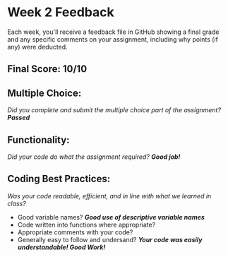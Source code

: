# Week 2 Feedback
Each week, you'll receive a feedback file in GitHub showing a final grade and any specific comments on your assignment, including why points (if any) were deducted.


## Final Score: 10/10

## Multiple Choice:
_Did you complete and submit the multiple choice part of the assignment?_
***Passed***

## Functionality: 
_Did your code do what the assignment required?_
***Good job!***

## Coding Best Practices:
_Was your code readable, efficient, and in line with what we learned in class?_
* Good variable names?
***Good use of descriptive variable names***
* Code written into functions where appropriate?
* Appropriate comments with your code?
* Generally easy to follow and undersand?
***Your code was easily understandable! Good Work!***
